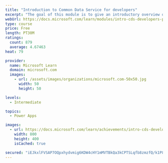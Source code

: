 ```yaml
---
title: "Introduction to Common Data Service for developers"
excerpt: "The goal of this module is to give an introductory overview of the Power Platform SDKs that are available from Microsoft via NuGet."
webUrl: https://docs.microsoft.com/learn/modules/intro-cds-developers-power-platform/
type: course
price: Free
length: PT30M
ratings:
  count: 879
  average: 4.67463
heat: 79

provider:
  name: Microsoft Learn
  domain: microsoft.com
  images:
    - url: /assets/images/organizations/microsoft.com-50x50.jpg
      width: 50
      height: 50

levels:
  - Intermediate

topics:
  - Power Apps

images:
  - url: https://docs.microsoft.com/learn/achievements/intro-cds-developers-power-platform-social.png
    width: 800
    height: 400
    isCached: true

secured: "iEJkxlFVSAP7OQpxhydvmig6KDW4cHY1mMVTBkQa3kCPTSLqfb8zmzfQ/k1P8sz55Das6fClWCTdtF9QRSpfeyaAM0d491iXwIaZW92WMao/cx4Eu0po6kYR+dWV6aAS6oaC+RLJZCQ+wPMjnKjQdVtreivyqr3RsP2HxOPDBUz/heR4wQdOJa5lespeu91hcSEt9EIkrsqPn09qXshLq5K7I41V1OtKznkSOahcjddxzxU9CaVxhVEQxgRr9mtshh5YuDuiIgdYcb4YX8abqBboDalzuATd53xqExokcP8w92xzgEP3wl5GXLszq3pRJojzcoyHOWyHOrRRYqdSjp+F5flq41N5U04RlBF8F9mG7lOW6mo/TL7Or7SQSbq/O8dFDNgnMOWIGyFbbAb9VA==;0HHcj2BqsRxvoZ3gcksJNA=="
---
```


